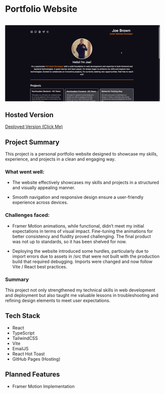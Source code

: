# Portfolio Website

<br/>
<img src="docs/demo.gif" title="Main Demo">
</a>
<br/>

## Hosted Version

[Deployed Version (Click Me)](https://joedev.co.uk/)

## Project Summary

This project is a personal portfolio website designed to showcase my skills, experience, and projects in a clean and engaging way.

### What went well:

- The website effectively showcases my skills and projects in a structured and visually appealing manner.

- Smooth navigation and responsive design ensure a user-friendly experience across devices.

### Challenges faced:

- Framer Motion animations, while functional, didn’t meet my initial expectations in terms of visual impact. Fine-tuning the animations for better consistency and fluidity proved challenging. The final product was not up to standards, so it has been shelved for now.

- Deploying the website introduced some hurdles, particularly due to import errors due to assets in /src that were not built with the production build that required debugging. Imports were changed and now follow Vite / React best practices.

### Summary

This project not only strengthened my technical skills in web development and deployment but also taught me valuable lessons in troubleshooting and refining design elements to meet user expectations.

## Tech Stack

- React
- TypeScript
- TailwindCSS
- Vite
- EmailJS
- React Hot Toast
- GitHub Pages (Hosting)

## Planned Features

- Framer Motion Implementation
